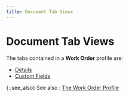 ```yaml
---
title: Document Tab Views
---
```


# Document Tab Views


The tabs contained in a **Work Order** profile are:

- [Details]({{site.ba_baseurl}}/misc/details_tab_work_order_profile_steps.html)
- [Custom Fields]({{site.ba_baseurl}}/misc/custom_fields_tab_work_order_profile_steps.html)



{:.see_also}
See also
: [The Work Order Profile]({{site.ba_baseurl}}/prod-asm/creating-wo/create-a-work-order/the_work_order_profile_assembly_step_by_step.html)

